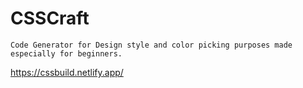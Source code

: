 # CSSCraft
    Code Generator for Design style and color picking purposes made especially for beginners.
https://cssbuild.netlify.app/
